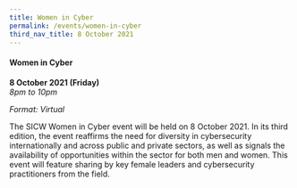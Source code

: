 ```yaml
---
title: Women in Cyber
permalink: /events/women-in-cyber
third_nav_title: 8 October 2021
---
```

#### **Women in Cyber**

**8 October 2021 (Friday)**  
*8pm to 10pm*

*Format: Virtual*

The SICW Women in Cyber event will be held on 8 October 2021. In its third edition, the event reaffirms the need for diversity in cybersecurity internationally and across public and private sectors, as well as signals the availability of opportunities within the sector for both men and women. This event will feature sharing by key female leaders and cybersecurity practitioners from the field.